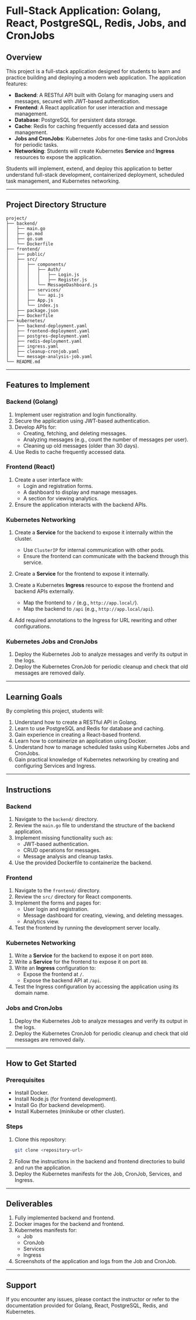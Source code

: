 # Full-Stack Application: Golang, React, PostgreSQL, Redis, Jobs, and CronJobs

## Overview

This project is a full-stack application designed for students to learn and practice building and deploying a modern web application. The application features:

- **Backend**: A RESTful API built with Golang for managing users and messages, secured with JWT-based authentication.
- **Frontend**: A React application for user interaction and message management.
- **Database**: PostgreSQL for persistent data storage.
- **Cache**: Redis for caching frequently accessed data and session management.
- **Jobs and CronJobs**: Kubernetes Jobs for one-time tasks and CronJobs for periodic tasks.
- **Networking**: Students will create Kubernetes **Service** and **Ingress** resources to expose the application.

Students will implement, extend, and deploy this application to better understand full-stack development, containerized deployment, scheduled task management, and Kubernetes networking.

---

## Project Directory Structure

```
project/
├── backend/
│   ├── main.go
│   ├── go.mod
│   ├── go.sum
│   └── Dockerfile
├── frontend/
│   ├── public/
│   ├── src/
│   │   ├── components/
│   │   │   ├── Auth/
│   │   │   │   ├── Login.js
│   │   │   │   ├── Register.js
│   │   │   └── MessageDashboard.js
│   │   ├── services/
│   │   │   └── api.js
│   │   ├── App.js
│   │   └── index.js
│   ├── package.json
│   ├── Dockerfile
├── kubernetes/
│   ├── backend-deployment.yaml
│   ├── frontend-deployment.yaml
│   ├── postgres-deployment.yaml
│   ├── redis-deployment.yaml
│   ├── ingress.yaml
│   ├── cleanup-cronjob.yaml
│   └── message-analysis-job.yaml
└── README.md
```

---

## Features to Implement

### Backend (Golang)
1. Implement user registration and login functionality.
2. Secure the application using JWT-based authentication.
3. Develop APIs for:
   - Creating, fetching, and deleting messages.
   - Analyzing messages (e.g., count the number of messages per user).
   - Cleaning up old messages (older than 30 days).
4. Use Redis to cache frequently accessed data.

### Frontend (React)
1. Create a user interface with:
   - Login and registration forms.
   - A dashboard to display and manage messages.
   - A section for viewing analytics.
2. Ensure the application interacts with the backend APIs.

### Kubernetes Networking
1. Create a **Service** for the backend to expose it internally within the cluster.
   - Use `ClusterIP` for internal communication with other pods.
   - Ensure the frontend can communicate with the backend through this service.

2. Create a **Service** for the frontend to expose it internally.

3. Create a Kubernetes **Ingress** resource to expose the frontend and backend APIs externally.
   - Map the frontend to `/` (e.g., `http://app.local/`).
   - Map the backend to `/api` (e.g., `http://app.local/api`).

4. Add required annotations to the Ingress for URL rewriting and other configurations.

### Kubernetes Jobs and CronJobs
1. Deploy the Kubernetes Job to analyze messages and verify its output in the logs.
2. Deploy the Kubernetes CronJob for periodic cleanup and check that old messages are removed daily.

---

## Learning Goals

By completing this project, students will:
1. Understand how to create a RESTful API in Golang.
2. Learn to use PostgreSQL and Redis for database and caching.
3. Gain experience in creating a React-based frontend.
4. Learn how to containerize an application using Docker.
5. Understand how to manage scheduled tasks using Kubernetes Jobs and CronJobs.
6. Gain practical knowledge of Kubernetes networking by creating and configuring Services and Ingress.

---

## Instructions

### Backend
1. Navigate to the `backend/` directory.
2. Review the `main.go` file to understand the structure of the backend application.
3. Implement missing functionality such as:
   - JWT-based authentication.
   - CRUD operations for messages.
   - Message analysis and cleanup tasks.
4. Use the provided Dockerfile to containerize the backend.

### Frontend
1. Navigate to the `frontend/` directory.
2. Review the `src/` directory for React components.
3. Implement the forms and pages for:
   - User login and registration.
   - Message dashboard for creating, viewing, and deleting messages.
   - Analytics view.
4. Test the frontend by running the development server locally.

### Kubernetes Networking
1. Write a **Service** for the backend to expose it on port `8080`.
2. Write a **Service** for the frontend to expose it on port `80`.
3. Write an **Ingress** configuration to:
   - Expose the frontend at `/`.
   - Expose the backend API at `/api`.
4. Test the Ingress configuration by accessing the application using its domain name.

### Jobs and CronJobs
1. Deploy the Kubernetes Job to analyze messages and verify its output in the logs.
2. Deploy the Kubernetes CronJob for periodic cleanup and check that old messages are removed daily.

---

## How to Get Started

### Prerequisites
- Install Docker.
- Install Node.js (for frontend development).
- Install Go (for backend development).
- Install Kubernetes (minikube or other cluster).

### Steps
1. Clone this repository:
   ```bash
   git clone <repository-url>
   ```
2. Follow the instructions in the backend and frontend directories to build and run the application.
3. Deploy the Kubernetes manifests for the Job, CronJob, Services, and Ingress.

---

## Deliverables

1. Fully implemented backend and frontend.
2. Docker images for the backend and frontend.
3. Kubernetes manifests for:
   - Job
   - CronJob
   - Services
   - Ingress
4. Screenshots of the application and logs from the Job and CronJob.

---

## Support

If you encounter any issues, please contact the instructor or refer to the documentation provided for Golang, React, PostgreSQL, Redis, and Kubernetes.
